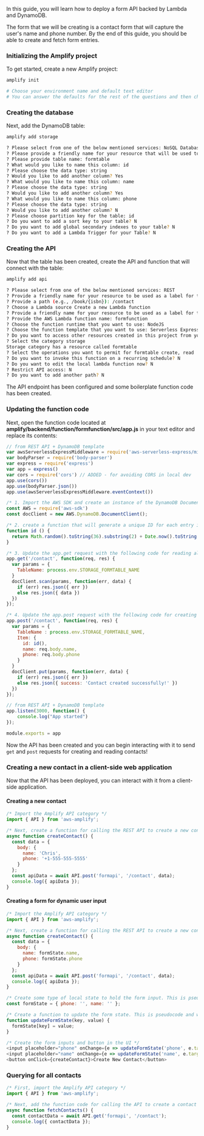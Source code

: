 In this guide, you will learn how to deploy a form API backed by Lambda and DynamoDB.

The form that we will be creating is a contact form that will capture the user's name and phone number. By the end of this guide, you should be able to create and fetch form entries.

### Initializing the Amplify project

To get started, create a new Amplify project:

```sh
amplify init

# Choose your environment name and default text editor
# You can answer the defaults for the rest of the questions and then choose the AWS profile you'd like to use for this project.
```

### Creating the database

Next, add the DynamoDB table:

```sh
amplify add storage

? Please select from one of the below mentioned services: NoSQL Database
? Please provide a friendly name for your resource that will be used to label this category in the project: formtable
? Please provide table name: formtable
? What would you like to name this column: id
? Please choose the data type: string
? Would you like to add another column? Yes
? What would you like to name this column: name
? Please choose the data type: string
? Would you like to add another column? Yes
? What would you like to name this column: phone
? Please choose the data type: string
? Would you like to add another column? N
? Please choose partition key for the table: id
? Do you want to add a sort key to your table? N
? Do you want to add global secondary indexes to your table? N
? Do you want to add a Lambda Trigger for your Table? N
```

### Creating the API

Now that the table has been created, create the API and function that will connect with the table:

```sh
amplify add api

? Please select from one of the below mentioned services: REST
? Provide a friendly name for your resource to be used as a label for this category in the project: formapi
? Provide a path (e.g., /book/{isbn}): /contact
? Choose a Lambda source Create a new Lambda function
? Provide a friendly name for your resource to be used as a label for this category in the project: formfunction
? Provide the AWS Lambda function name: formfunction
? Choose the function runtime that you want to use: NodeJS
? Choose the function template that you want to use: Serverless ExpressJS function (Integration with API Gateway)
? Do you want to access other resources created in this project from your Lambda function? Yes
? Select the category storage
Storage category has a resource called formtable
? Select the operations you want to permit for formtable create, read
? Do you want to invoke this function on a recurring schedule? N
? Do you want to edit the local lambda function now? N
? Restrict API access: N
? Do you want to add another path? N
```

The API endpoint has been configured and some boilerplate function code has been created.

### Updating the function code

Next, open the function code located at __amplify/backend/function/formfunction/src/app.js__ in your text editor and replace its contents:

```js
// from REST API + DynamoDB template
var awsServerlessExpressMiddleware = require('aws-serverless-express/middleware')
var bodyParser = require('body-parser')
var express = require('express')
var app = express()
var cors = require('cors') // ADDED - for avoiding CORS in local dev
app.use(cors())
app.use(bodyParser.json())
app.use(awsServerlessExpressMiddleware.eventContext())

/* 1. Import the AWS SDK and create an instance of the DynamoDB Document Client */
const AWS = require('aws-sdk')
const docClient = new AWS.DynamoDB.DocumentClient();

/* 2. create a function that will generate a unique ID for each entry in the database */
function id () {
  return Math.random().toString(36).substring(2) + Date.now().toString(36);
}

/* 3. Update the app.get request with the following code for reading all contacts */
app.get('/contact', function(req, res) {
  var params = {
    TableName: process.env.STORAGE_FORMTABLE_NAME
  }
  docClient.scan(params, function(err, data) {
    if (err) res.json({ err })
    else res.json({ data })
  })
});

/* 4. Update the app.post request with the following code for creating a new contact */
app.post('/contact', function(req, res) {
  var params = {
    TableName : process.env.STORAGE_FORMTABLE_NAME,
    Item: {
      id: id(),
      name: req.body.name,
      phone: req.body.phone
    }
  }
  docClient.put(params, function(err, data) {
    if (err) res.json({ err })
    else res.json({ success: 'Contact created successfully!' })
  })
});

// from REST API + DynamoDB template
app.listen(3000, function() {
    console.log("App started")
});

module.exports = app
```

Now the API has been created and you can begin interacting with it to send `get`  and `post` requests for creating and reading contacts!

### Creating a new contact in a client-side web application

Now that the API has been deployed, you can interact with it from a client-side application.

#### Creating a new contact

```js
/* Import the Amplify API category */
import { API } from 'aws-amplify';

/* Next, create a function for calling the REST API to create a new contact */
async function createContact() {
  const data = {
    body: {
      name: 'Chris',
      phone: '+1-555-555-5555'
    }
  };
  const apiData = await API.post('formapi', '/contact', data);
  console.log({ apiData });
}
```

#### Creating a form for dynamic user input

```js
/* Import the Amplify API category */
import { API } from 'aws-amplify';

/* Next, create a function for calling the REST API to create a new contact */
async function createContact() {
  const data = {
    body: {
      name: formState.name,
      phone: formState.phone
    }
  };
  const apiData = await API.post('formapi', '/contact', data);
  console.log({ apiData });
}

/* Create some type of local state to hold the form input. This is pseudocode and will differ based on your JavaScript framework. */
const formState = { phone: '', name: '' };

/* Create a function to update the form state. This is pseudocode and will differ based on your JavaScript framework.  */
function updateFormState(key, value) {
  formState[key] = value;
}

/* Create the form inputs and button in the UI */
<input placeholder="phone" onChange={e => updateFormState('phone', e.target.value)} />
<input placeholder="name" onChange={e => updateFormState('name', e.target.value)} />
<button onClick={createContact}>Create New Contact</button>
```

### Querying for all contacts

```js
/* First, import the Amplify API category */
import { API } from 'aws-amplify';

/* Next, add the function code for calling the API to create a contact */
async function fetchContacts() {
  const contactData = await API.get('formapi', '/contact');
  console.log({ contactData });
}
```
